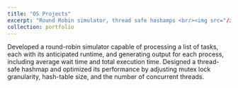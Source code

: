 ```yaml
---
title: "OS Projects"
excerpt: "Round Robin simulator, thread safe hashamps <br/><img src="/images/hash.png">"
collection: portfolio
---
```


Developed a round-robin simulator capable of processing a list of tasks, each with its anticipated runtime, and generating output for each process, including average wait time and total execution time. Designed a thread-safe hashmap and optimized its performance by adjusting mutex lock granularity, hash-table size, and the number of concurrent threads.